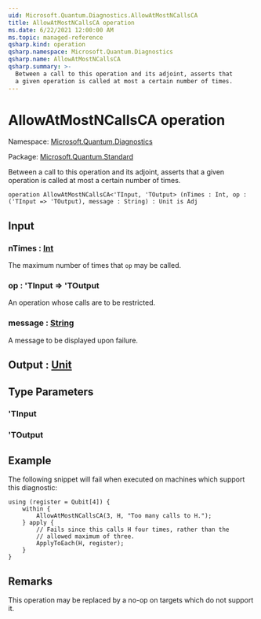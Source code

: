 ```yaml
---
uid: Microsoft.Quantum.Diagnostics.AllowAtMostNCallsCA
title: AllowAtMostNCallsCA operation
ms.date: 6/22/2021 12:00:00 AM
ms.topic: managed-reference
qsharp.kind: operation
qsharp.namespace: Microsoft.Quantum.Diagnostics
qsharp.name: AllowAtMostNCallsCA
qsharp.summary: >-
  Between a call to this operation and its adjoint, asserts that
  a given operation is called at most a certain number of times.
---
```


# AllowAtMostNCallsCA operation

Namespace: [Microsoft.Quantum.Diagnostics](xref:Microsoft.Quantum.Diagnostics)

Package: [Microsoft.Quantum.Standard](https://nuget.org/packages/Microsoft.Quantum.Standard)


Between a call to this operation and its adjoint, asserts thata given operation is called at most a certain number of times.

```qsharp
operation AllowAtMostNCallsCA<'TInput, 'TOutput> (nTimes : Int, op : ('TInput => 'TOutput), message : String) : Unit is Adj
```


## Input

### nTimes : [Int](xref:microsoft.quantum.qsharp.valueliterals#int-literals)

The maximum number of times that `op` may be called.


### op : 'TInput => 'TOutput 

An operation whose calls are to be restricted.


### message : [String](xref:microsoft.quantum.qsharp.valueliterals#string-literals)

A message to be displayed upon failure.



## Output : [Unit](xref:microsoft.quantum.qsharp.valueliterals#unit-literal)



## Type Parameters

### 'TInput


### 'TOutput



## Example

The following snippet will fail when executed on machines whichsupport this diagnostic:```qsharpusing (register = Qubit[4]) {    within {        AllowAtMostNCallsCA(3, H, "Too many calls to H.");    } apply {        // Fails since this calls H four times, rather than the        // allowed maximum of three.        ApplyToEach(H, register);    }}```

## Remarks

This operation may be replaced by a no-op on targets which do notsupport it.